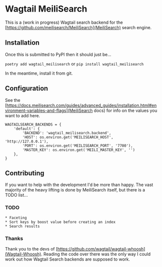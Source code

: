 # Wagtail MeiliSearch

This is a (work in progress) Wagtail search backend for the [https://github.com/meilisearch/MeiliSearch](MeiliSearch) search engine.


## Installation

Once this is submitted to PyPI then it should just be...

`poetry add wagtail_meilisearch` or `pip install wagtail_meilisearch`

In the meantime, install it from git.

## Configuration

See the [https://docs.meilisearch.com/guides/advanced_guides/installation.html#environment-variables-and-flags](MeiliSearch docs) for info on the values you want to add here.

```
WAGTAILSEARCH_BACKENDS = {
    'default': {
        'BACKEND': 'wagtail_meilisearch.backend',
        'HOST': os.environ.get('MEILISEARCH_HOST', 'http://127.0.0.1'),
        'PORT': os.environ.get('MEILISEARCH_PORT', '7700'),
        'MASTER_KEY': os.environ.get('MEILI_MASTER_KEY', '')
    },
}
```

## Contributing

If you want to help with the development I'd be more than happy. The vast majority of the heavy lifting is done by MeiliSearch itself, but there is a TODO list...


### TODO

    * Faceting
    * Sort keys by boost value before creating an index
    * Search results

### Thanks

Thank you to the devs of [https://github.com/wagtail/wagtail-whoosh](Wagtail-Whoosh). Reading the code over there was the only way I could work out how Wagtail Search backends are supposed to work.
